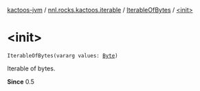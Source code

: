 [kactoos-jvm](../../index.md) / [nnl.rocks.kactoos.iterable](../index.md) / [IterableOfBytes](index.md) / [&lt;init&gt;](./-init-.md)

# &lt;init&gt;

`IterableOfBytes(vararg values: `[`Byte`](https://kotlinlang.org/api/latest/jvm/stdlib/kotlin/-byte/index.html)`)`

Iterable of bytes.

**Since**
0.5

